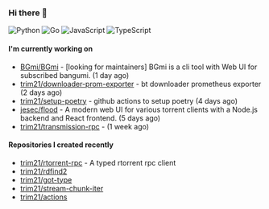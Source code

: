### Hi there 👋

![Python](https://img.shields.io/badge/python-3670A0?style=for-the-badge&logo=python&logoColor=ffdd54)
![Go](https://img.shields.io/badge/go-%2300ADD8.svg?style=for-the-badge&logo=go&logoColor=white)
![JavaScript](https://img.shields.io/badge/javascript-%23323330.svg?style=for-the-badge&logo=javascript&logoColor=%23F7DF1E)
![TypeScript](https://img.shields.io/badge/typescript-%23007ACC.svg?style=for-the-badge&logo=typescript&logoColor=white)

#### I'm currently working on

- [BGmi/BGmi](https://github.com/BGmi/BGmi) - [looking for maintainers] BGmi is a cli tool with Web UI for subscribed bangumi. (1 day ago)
- [trim21/downloader-prom-exporter](https://github.com/trim21/downloader-prom-exporter) - bt downloader prometheus exporter (2 days ago)
- [trim21/setup-poetry](https://github.com/trim21/setup-poetry) - github actions to setup poetry (4 days ago)
- [jesec/flood](https://github.com/jesec/flood) - A modern web UI for various torrent clients with a Node.js backend and React frontend. (5 days ago)
- [trim21/transmission-rpc](https://github.com/trim21/transmission-rpc) -  (1 week ago)

#### Repositories I created recently

- [trim21/rtorrent-rpc](https://github.com/trim21/rtorrent-rpc) - A typed rtorrent rpc client
- [trim21/rdfind2](https://github.com/trim21/rdfind2)
- [trim21/got-type](https://github.com/trim21/got-type)
- [trim21/stream-chunk-iter](https://github.com/trim21/stream-chunk-iter)
- [trim21/actions](https://github.com/trim21/actions)
